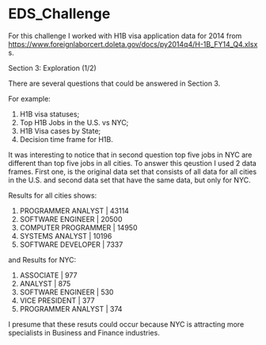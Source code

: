 # EDS_Challenge


For this challenge I worked with H1B visa application data for 2014 from https://www.foreignlaborcert.doleta.gov/docs/py2014q4/H-1B_FY14_Q4.xlsx s.


Section 3: Exploration (1/2)

There are several questions that could be answered in Section 3. 

For example:

1. H1B visa statuses;
2. Top H1B Jobs in the U.S. vs NYC;
3. H1B Visa cases by State;
4. Decision time frame for H1B. 

It was interesting to notice that in second question top five jobs in NYC are different than top five jobs in all cities. To answer this qeustion I used 2 data frames. First one, is the original data set that consists of all data for all cities in the U.S. and second data set that have the same data, but only for NYC. 

Results for all cities shows:

1. PROGRAMMER ANALYST | 43114
2. SOFTWARE ENGINEER | 20500
3. COMPUTER PROGRAMMER | 14950
4. SYSTEMS ANALYST | 10196
5. SOFTWARE DEVELOPER | 7337

and Results for NYC:

1. ASSOCIATE | 977
2. ANALYST | 875
3. SOFTWARE ENGINEER | 530
4. VICE PRESIDENT | 377
5. PROGRAMMER ANALYST | 374

I presume that these resuts could occur because NYC is attracting more specialists in Business and Finance industries.    
